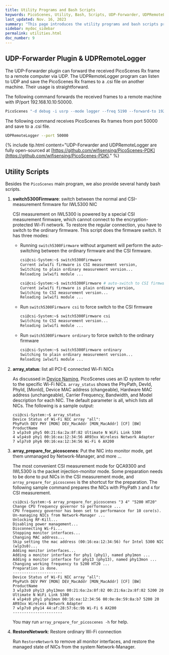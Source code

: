 ```yaml
---
title: Utility Programs and Bash Scripts    
keywords: PicoScenes, Utility, Bash, Scripts, UDP-Forwarder, UDPRemoteLogger
last_updated: Nov. 16, 2023
summary: "This page introduces the utility programs and bash scripts provided by PicoScenes."
sidebar: mydoc_sidebar
permalink: utilities.html
doc_number: 9
---
```


## UDP-Forwarder Plugin & UDPRemoteLogger

The UDP-Forwarder plugin can forward the received PicoScenes Rx frame to a remote computer via UDP. The UDPRemoteLogger program can listen to UDP and save the PicoScenes Rx frames to a .csi file on another machine. Their usage is straightforward.

The following command forwards the received frames to a remote machine with IP/port 192.168.10.10:50000.

```bash
PicoScenes "-d debug -i usrp --mode logger --freq 5190 --forward-to 192.168.10.10:50000"
```

The following command receives PicoScenes Rx frames from port 50000 and save to a .csi file.

```bash
UDPRemoteLogger --port 50000
```

{% include tip.html content="UDP-Forwarder and UDPRemoteLogger are fully open-sourced at [https://github.com/wifisensing/PicoScenes-PDK](https://github.com/wifisensing/PicoScenes-PDK)." %}

## Utility Scripts

Besides the `PicoScenes` main program, we also provide several handy bash scripts.

1. **switch5300Firmware**: switch between the normal and CSI-measurement firmware for IWL5300 NIC

    CSI measurement on IWL5300 is powered by a special CSI measurement firmware, which cannot connect to the encryption-protected Wi-Fi network. To restore the regular connection, you have to switch to the ordinary firmware. This script does the firmware switch. It has three modes:

    - Running `switch5300Firmware` without argument will perform the auto-switching between the ordinary firmware and the CSI firmware.

        ```bash
        csi@csi-System:~$ switch5300Firmware 
        Current iwlwifi firmware is CSI measurement version,
        Switching to plain ordinary measurement version...
        Reloading iwlwifi module ...

        csi@csi-System:~$ switch5300Firmware # auto-switch to CSI firmware
        Current iwlwifi firmware is plain ordinary version,
        Switching to CSI measurement version...
        Reloading iwlwifi module ...
        ```

    - Run `switch5300Firmware csi` to force switch to the CSI firmware

        ```bash
        csi@csi-System:~$ switch5300Firmware csi
        Switching to CSI measurement version...
        Reloading iwlwifi module ...
        ```

    - Run `switch5300Firmware ordinary` to force switch to the ordinary firmware

        ```bash
        csi@csi-System:~$ switch5300Firmware ordinary
        Switching to plain ordinary measurement version...
        Reloading iwlwifi module ...
        ```

2. **array_status**: list all PCI-E connected Wi-Fi NICs

    As discussed in [Device Naming](scenarios.html#device-naming), PicoScenes uses an ID system to refer to the specific Wi-Fi NICs. `array_status` shows the PhyPath, DevId, PhyId, [MonId], Device MAC address (changeable), Hardware MAC address (unchangeable), Carrier Frequency, Bandwidth, and Model description for each NIC. The default parameter is all, which lists all NICs. The following is a sample output:

    ```console
    csi@csi-System:~$ array_status
    Device Status of Wi-Fi NIC array "all":
    PhyPath DEV PHY [MON] DEV_MacAddr [MON_MacAddr] [CF] [BW] ProductName
    3 wlp3s0 phy5 00:21:6a:2a:8f:82 Ultimate N WiFi Link 5300 
    4 wlp4s0 phy1 00:16:ea:12:34:56 AR93xx Wireless Network Adapter 
    7 wlp7s0 phy6 00:16:ea:12:34:56 Wi-Fi 6 AX200 
    ```

3. **array_prepare_for_picoscenes**: Put the NIC into monitor mode, get them unmanaged by Network-Manager, and more ...

    The most convenient CSI measurement mode for QCA9300 and IWL5300 is the packet injection-monitor mode. Some preparation needs to be done to put NICs in the CSI measurement mode, and `array_prepare_for_picoscenes` is the shortcut for the preparation. The following sample command prepares the NICs with PhyPath `3` and `4` for CSI measurement.

    ```console
    csi@csi-System:~$ array_prepare_for_picoscenes "3 4" "5200 HT20"
    Change CPU frequency governor to performance ...
    CPU frequency governor has been set to performance for 10 core(s).
    Un-managing NICs from Network-Manager ...
    Unlocking RF-Kill...
    Disabling power management...
    Disconnecting Wi-Fi...
    Stopping monitor interfaces...
    Changing MAC address...
    Skip setting the mac address (00:16:ea:12:34:56) for Intel 5300 NIC (wlp3s0)...
    Adding monitor interfaces...
    Adding a monitor interface for phy1 (phy1), named phy1mon ...
    Adding a monitor interface for phy13 (phy13), named phy13mon ...
    Changing working frequency to 5200 HT20 ...
    Preparation is done.
    ----------------------
    Device Status of Wi-Fi NIC array "all":
    PhyPath DEV PHY [MON] DEV_MacAddr [MON_MacAddr] [CF] [BW] ProductName
    3 wlp3s0 phy13 phy13mon 00:21:6a:2a:8f:82 00:21:6a:2a:8f:82 5200 20 Ultimate N WiFi Link 5300 
    4 wlp4s0 phy1 phy1mon 00:16:ea:12:34:56 00:0e:8e:59:8a:b7 5200 20 AR93xx Wireless Network Adapter 
    7 wlp7s0 phy14 44:af:28:57:6c:9b Wi-Fi 6 AX200 
    ----------------------
    ```

    You may run `array_prepare_for_picoscenes -h` for help.

4. **RestoreNetwork**: Restore ordinary Wi-Fi connection

    Run `RestoreNetwork` to remove all monitor interfaces, and restore the managed state of NICs from the system Network-Manager.    
